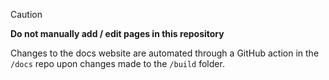 > [!CAUTION]
> **Do not manually add / edit pages in this repository**

Changes to the docs website are automated through a GitHub action in the `/docs` repo upon changes made to the `/build` folder.
